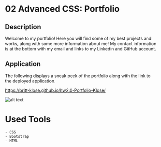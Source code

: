 # 02 Advanced CSS: Portfolio

## Description
Welcome to my portfolio! Here you will find some of my best projects and works, along with some more information about me! My contact information is at the bottom with my email and links to my Linkedin and GitHub account. 

## Application
The following displays a sneak peek of the portfolio along with the link to the deployed application.

https://britt-klose.github.io/hw2.0-Portfolio-Klose/

![alt text](images/Search.png)

# Used Tools
    - CSS
    - Bootstrap
    - HTML









